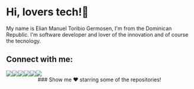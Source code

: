 # Hi, lovers tech!👋

My name is Elian Manuel Toribio Germosen, I'm from the Dominican Republic. I'm software developer and lover of the innovation and of course the tecnology.

## Connect with me:
<a href="https://github.com/Elianmtg" target="_blank" title="GitHub">
  <img  src="https://img.icons8.com/ios-glyphs/50/000000/github.png"></a><a  href="https://www.linkedin.com/in/elian-manuel-toribio-germosen-b19a5b203" target="_blank" title="LinkedIn"><img src="https://img.icons8.com/color/48/000000/linkedin.png"/></a><a  href="https://m.youtube.com/channel/UCVNTv72L6mQOnuSSDDP6Q5g" target="_blank" title="YouTube"><img src="https://img.icons8.com/color/48/000000/youtube-play.png"/></a><a href="https://twitter.com/elianmtg_" target="_blank" title="Twitter"><img  src="https://img.icons8.com/color/48/000000/twitter--v1.png"></a><a  href="https://instagram.com/elianmtg_" target="_blank" title="Instagram"><img src="https://img.icons8.com/fluent/48/000000/instagram-new.png"/></a><a  href="t.me/Elianmtg" target="_blank" title="Telegram"><img src="https://img.icons8.com/color/48/000000/telegram-app--v1.png"/></a>
  
<div align="center"> ### Show me ❤️ starring some of the repositories!</div>

<!--### Hi there 👋-->

<!--
**Elianmtg/Elianmtg** is a ✨ _special_ ✨ repository because its `README.md` (this file) appears on your GitHub profile.

Here are some ideas to get you started:

- 🔭 I’m currently working on ...
- 🌱 I’m currently learning ...
- 👯 I’m looking to collaborate on ...
- 🤔 I’m looking for help with ...
- 💬 Ask me about ...
- 📫 How to reach me: ...
- 😄 Pronouns: ...
- ⚡ Fun fact: ...
-->
